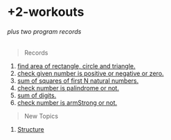# +2-workouts
###### plus two program records


> Records

1. [find area of rectangle, circle and triangle.](https://github.com/aninarafath6/plus_two-workouts/blob/main/area.cpp)
2. [check given number is positive or negative or zero.](https://github.com/aninarafath6/plus_two-workouts/blob/main/positve-or-negative.cpp)
3. [sum of squares of first N natural numbers.](https://github.com/aninarafath6/plus_two-workouts/blob/main/sum-of-sqr-of-naturaa-nums.cpp)
4. [check number is palindrome or not.](https://github.com/aninarafath6/plus_two-workouts/blob/main/palindrome.cpp)
5. [sum of digits.](https://github.com/aninarafath6/plus_two-workouts/blob/main/sum-of-the-digits.cpp)
6. [check number is armStrong or not.](https://github.com/aninarafath6/plus_two-workouts/blob/main/armstrong-numbers.cpp)



> New Topics

1. [Structure](https://github.com/aninarafath6/plus_two-workouts/blob/main/topics/structure.cpp)

